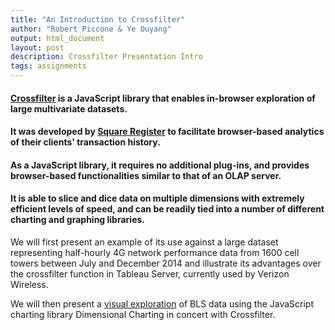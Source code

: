 ```yaml
---
title: "An Introduction to Crossfilter"
author: "Robert Piccone & Ye Ouyang"
output: html_document
layout: post
description: Crossfilter Presentation Intro
tags: assignments
---
```


<h4>
<a href="http://square.github.io/crossfilter/">Crossfilter</a> is a JavaScript library that enables in-browser exploration of large multivariate datasets.
</h4>
<h4>
It was developed by <a href="https://squareup.com/register">Square Register</a> to facilitate browser-based analytics of their clients' transaction history.
</h4>
<h4>
As a JavaScript library, it requires no additional plug-ins, and provides browser-based functionalities similar to that of an OLAP server.
</h4>
<h4>
It is able to slice and dice data on multiple dimensions with extremely efficient levels of speed, and can be readily tied into a number of different charting and graphing libraries.
</h4>
<p>
We will first present an example of its use against a large dataset representing half-hourly 4G network performance data from 1600 cell towers between July and December 2014 
and illustrate its advantages over the crossfilter function in Tableau Server, currently used by Verizon Wireless.
</p><p>
We will then present a <a href="../../15/crossfilter-demo/">visual exploration</a> of BLS data using the JavaScript charting library Dimensional Charting in concert with Crossfilter.
</p>